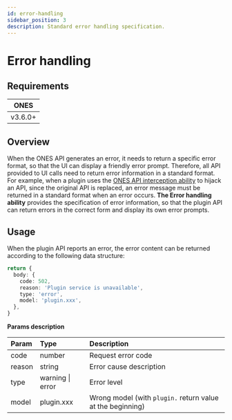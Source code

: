 ```yaml
---
id: error-handling
sidebar_position: 3
description: Standard error handling specification.
---
```


# Error handling

## Requirements

| **ONES** |
| -------- |
| v3.6.0+  |

## Overview

When the ONES API generates an error, it needs to return a specific error format, so that the UI can display a friendly error prompt. Therefore, all API provided to UI calls need to return error information in a standard format. For example, when a plugin uses the [ONES API interception ability](../business/ONES-API/ONES-API-interception.md) to hijack an API, since the original API is replaced, an error message must be returned in a standard format when an error occurs. **The Error handling ability** provides the specification of error information, so that the plugin API can return errors in the correct form and display its own error prompts.

## Usage

When the plugin API reports an error, the error content can be returned according to the following data structure:

```typescript
return {
  body: {
    code: 502,
    reason: 'Plugin service is unavailable',
    type: 'error',
    model: 'plugin.xxx',
  },
}
```

**Params description**

| Param  | Type             | Description                                                |
| :----- | :--------------- | :--------------------------------------------------------- |
| code   | number           | Request error code                                         |
| reason | string           | Error cause description                                    |
| type   | warning \| error | Error level                                                |
| model  | plugin.xxx       | Wrong model (with `plugin.` return value at the beginning) |
